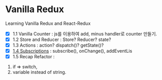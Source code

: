 # Vanilla Redux

Learning Vanilla Redux and React-Redux

- [x] 1.1 Vanilla Counter : js를 이용하여 add, minus handler로 counter 만들기.
- [x]  1.2 Store and Reducer : Store? Reducer? state?
- [x]  1.3 Actions : action? dispatch()? getState()?
- [x]  [1.4 Subscriptions](https://redux.js.org/api/store#subscribelistener) : subscribe(), onChange(), addEventLis
- [x]  1.5 Recap Refactor : 
1. if => switch,
2. variable instead of string.
